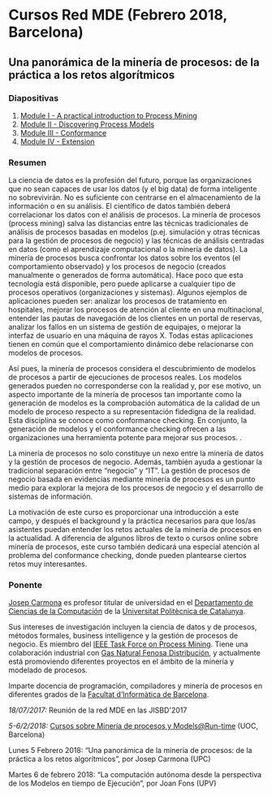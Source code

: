 # Cursos Red MDE (Febrero 2018, Barcelona)


## Una panorámica de la minería de procesos: de la práctica a los retos algorítmicos

### Diapositivas
1. [Module I - A practical introduction to Process Mining](https://mde-network.github.io/docs/courses/process-mining/Module_I-A_Practical_Introduction_to_Process_Mining.pdf)
2. [Module II - Discovering Process Models](https://mde-network.github.io/docs/courses/process-mining/Module_II-A_Discovering_Process_Models.pdf)
3. [Module III - Conformance](https://mde-network.github.io/docs/courses/process-mining/Module_III_Conformance.pdf)
4. [Module IV - Extension](https://mde-network.github.io/docs/courses/process-mining/Module_IV_Extension.pdf)

### Resumen 
La ciencia de datos es la profesión del futuro, porque las organizaciones que no sean capaces de usar los datos (y el big data) de forma inteligente no sobrevivirán. No es suficiente con centrarse en el almacenamiento de la información o en su análisis. El científico de datos también deberá correlacionar los datos con el análisis de procesos. La minería de procesos (process mining) salva las distancias entre las técnicas tradicionales de análisis de procesos basadas en modelos (p.ej. simulación y otras técnicas para la gestión de procesos de negocio) y las técnicas de análisis centradas en datos (como el aprendizaje computacional o la minería de datos). La minería de procesos busca confrontar los datos sobre los eventos (el comportamiento observado) y los procesos de negocio (creados manualmente o generados de forma automática). Hace poco que esta tecnología está disponible, pero puede aplicarse a cualquier tipo de procesos operativos (organizaciones y sistemas). Algunos ejemplos de aplicaciones pueden ser: analizar los procesos de tratamiento en hospitales, mejorar los procesos de atención al cliente en una multinacional, entender las pautas de navegación de los clientes en un portal de reservas, analizar los fallos en un sistema de gestión de equipajes, o mejorar la interfaz de usuario en una máquina de rayos X. Todas estas aplicaciones tienen en común que el comportamiento dinámico debe relacionarse con modelos de procesos.

Así pues, la minería de procesos considera el descubrimiento de modelos de procesos a partir de ejecuciones de procesos reales. Los modelos generados pueden no corresponderse con la realidad y, por ese motivo, un aspecto importante de la minería de procesos tan importante como la generación de modelos es la comprobación automática de la calidad de un modelo de proceso  respecto a su representación fidedigna de la realidad. Esta disciplina se conoce como conformance checking. En conjunto, la generación de modelos y el conformance checking ofrecen a las organizaciones una herramienta potente para mejorar sus procesos. .

La minería de procesos no solo constituye un nexo entre la minería de datos y la gestión de procesos de negocio. Además, también ayuda a gestionar la tradicional separación entre “negocio” y “IT”. La gestión de procesos de negocio basada en evidencias mediante minería de procesos es un punto medio para explorar la mejora de los procesos de negocio y el desarrollo de sistemas de información.

La motivación de este curso es proporcionar una introducción a este campo, y después el background y la práctica necesarios para que los/as asistentes puedan entender los retos actuales de la minería de procesos en la actualidad. A diferencia de algunos libros de texto o cursos online sobre minería de procesos, este curso también dedicará una especial atención al problema del conformance checking, donde pueden plantearse ciertos retos muy interesantes.


### Ponente

[Josep Carmona](https://www.cs.upc.edu/~jcarmona/) es profesor titular de universidad en el [Departamento de Ciencias de la Computación](http://www.cs.upc.edu/) de la [Universitat Politècnica de Catalunya](http://www.upc.edu/).

Sus intereses de investigación incluyen la ciencia de datos y de procesos, métodos formales, business intelligence y la gestión de procesos de negocio. Es miembro del [IEEE Task Force on Process Mining](http://www.win.tue.nl/ieeetfpm/doku.php?id=start). Tiene una colaboración industrial con [Gas Natural Fenosa Distribución](http://www.gasnaturalfenosa.com/), y actualmente está promoviendo diferentes proyectos en el ámbito de la minería y modelado de procesos.

Imparte docencia de programación, compiladores y minería de procesos en diferentes grados de la [Facultat d’Informàtica de Barcelona](http://www.fib.upc.edu/fib.html).


*18/07/2017:* Reunión de la red MDE en las JISBD'2017

*5-6/2/2018:* [Cursos sobre Minería de procesos y Models@Run-time](https://mde-network.github.io/docs/Cursos_RedMDE_Barcelona_5-6-02-2018.pdf) (UOC, Barcelona)

Lunes 5 Febrero 2018: “Una panorámica de la minería de procesos: de la práctica a los retos algorítmicos”, por Josep Carmona (UPC)

Martes 6 de febrero 2018: “La computación autónoma desde la perspectiva de los Modelos en tiempo de Ejecución”, por Joan Fons (UPV)
